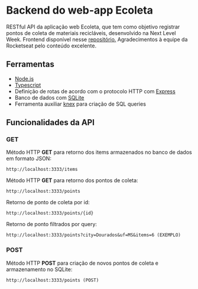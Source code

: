 # Backend do web-app Ecoleta

RESTful API da aplicação web Ecoleta, que tem como objetivo registrar pontos de coleta de materiais recicláveis, desenvolvido na Next Level Week.
Frontend disponível nesse [repositório.](https://github.com/eduardorcury/nlw-frontend) Agradecimentos à equipe da Rocketseat pelo conteúdo excelente.

## Ferramentas

- [Node.js](https://nodejs.org/en/)
- [Typescript](https://www.typescriptlang.org/)
- Definição de rotas de acordo com o protocolo HTTP com [Express](https://expressjs.com/pt-br/)
- Banco de dados com [SQLite](https://www.sqlite.org/index.html)
- Ferramenta auxiliar [knex](http://knexjs.org/) para criação de SQL queries

## Funcionalidades da API

### GET

Método HTTP **GET** para retorno dos items armazenados no banco de dados em formato JSON:
```
http://localhost:3333/items
```
Método HTTP **GET** para retorno dos pontos de coleta:
```
http://localhost:3333/points
```
Retorno de ponto de coleta por id:
```
http://localhost:3333/points/{id}
```
Retorno de ponto filtrados por query:
```
http://localhost:3333/points?city=Dourados&uf=MS&items=6 (EXEMPLO)
```

### POST

Método HTTP **POST** para criação de novos pontos de coleta e armazenamento no SQLite:
```
http://localhost:3333/points (POST)
```






